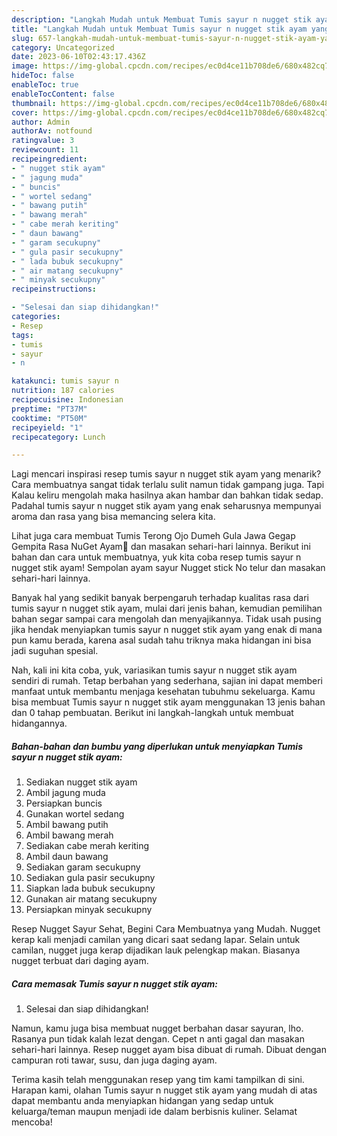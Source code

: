```yaml
---
description: "Langkah Mudah untuk Membuat Tumis sayur n nugget stik ayam yang Lezat Sekali"
title: "Langkah Mudah untuk Membuat Tumis sayur n nugget stik ayam yang Lezat Sekali"
slug: 657-langkah-mudah-untuk-membuat-tumis-sayur-n-nugget-stik-ayam-yang-lezat-sekali
category: Uncategorized
date: 2023-06-10T02:43:17.436Z
image: https://img-global.cpcdn.com/recipes/ec0d4ce11b708de6/680x482cq70/tumis-sayur-n-nugget-stik-ayam-foto-resep-utama.jpg
hideToc: false
enableToc: true
enableTocContent: false
thumbnail: https://img-global.cpcdn.com/recipes/ec0d4ce11b708de6/680x482cq70/tumis-sayur-n-nugget-stik-ayam-foto-resep-utama.jpg
cover: https://img-global.cpcdn.com/recipes/ec0d4ce11b708de6/680x482cq70/tumis-sayur-n-nugget-stik-ayam-foto-resep-utama.jpg
author: Admin
authorAv: notfound
ratingvalue: 3
reviewcount: 11
recipeingredient:
- " nugget stik ayam"
- " jagung muda"
- " buncis"
- " wortel sedang"
- " bawang putih"
- " bawang merah"
- " cabe merah keriting"
- " daun bawang"
- " garam secukupny"
- " gula pasir secukupny"
- " lada bubuk secukupny"
- " air matang secukupny"
- " minyak secukupny"
recipeinstructions:

- "Selesai dan siap dihidangkan!"
categories:
- Resep
tags:
- tumis
- sayur
- n

katakunci: tumis sayur n 
nutrition: 187 calories
recipecuisine: Indonesian
preptime: "PT37M"
cooktime: "PT50M"
recipeyield: "1"
recipecategory: Lunch

---
```



Lagi mencari inspirasi resep tumis sayur n nugget stik ayam yang menarik? Cara membuatnya sangat tidak terlalu sulit namun tidak gampang juga. Tapi Kalau keliru mengolah maka hasilnya akan hambar dan bahkan tidak sedap. Padahal tumis sayur n nugget stik ayam yang enak seharusnya mempunyai aroma dan rasa yang bisa memancing selera kita.


Lihat juga cara membuat Tumis Terong Ojo Dumeh Gula Jawa Gegap Gempita Rasa NuGet Ayam🤗 dan masakan sehari-hari lainnya. Berikut ini bahan dan cara untuk membuatnya, yuk kita coba resep tumis sayur n nugget stik ayam! Sempolan ayam sayur Nugget stick No telur dan masakan sehari-hari lainnya.

Banyak hal yang sedikit banyak berpengaruh terhadap kualitas rasa dari tumis sayur n nugget stik ayam, mulai dari jenis bahan, kemudian pemilihan bahan segar sampai cara mengolah dan menyajikannya. Tidak usah pusing jika hendak menyiapkan tumis sayur n nugget stik ayam yang enak di mana pun kamu berada, karena asal sudah tahu triknya maka hidangan ini bisa jadi suguhan spesial.


Nah, kali ini kita coba, yuk, variasikan tumis sayur n nugget stik ayam sendiri di rumah. Tetap berbahan yang sederhana, sajian ini dapat memberi manfaat untuk membantu menjaga kesehatan tubuhmu sekeluarga. Kamu bisa membuat Tumis sayur n nugget stik ayam menggunakan 13 jenis bahan dan 0 tahap pembuatan. Berikut ini langkah-langkah untuk membuat hidangannya.

<!--inarticleads1-->

##### Bahan-bahan dan bumbu yang diperlukan untuk menyiapkan Tumis sayur n nugget stik ayam:

1. Sediakan  nugget stik ayam
1. Ambil  jagung muda
1. Persiapkan  buncis
1. Gunakan  wortel sedang
1. Ambil  bawang putih
1. Ambil  bawang merah
1. Sediakan  cabe merah keriting
1. Ambil  daun bawang
1. Sediakan  garam secukupny
1. Sediakan  gula pasir secukupny
1. Siapkan  lada bubuk secukupny
1. Gunakan  air matang secukupny
1. Persiapkan  minyak secukupny


Resep Nugget Sayur Sehat, Begini Cara Membuatnya yang Mudah. Nugget kerap kali menjadi camilan yang dicari saat sedang lapar. Selain untuk camilan, nugget juga kerap dijadikan lauk pelengkap makan. Biasanya nugget terbuat dari daging ayam. 

<!--inarticleads2-->

##### Cara memasak Tumis sayur n nugget stik ayam:


1. Selesai dan siap dihidangkan!

Namun, kamu juga bisa membuat nugget berbahan dasar sayuran, lho. Rasanya pun tidak kalah lezat dengan. Cepet n anti gagal dan masakan sehari-hari lainnya. Resep nugget ayam bisa dibuat di rumah. Dibuat dengan campuran roti tawar, susu, dan juga daging ayam. 

Terima kasih telah menggunakan resep yang tim kami tampilkan di sini. Harapan kami, olahan Tumis sayur n nugget stik ayam yang mudah di atas dapat membantu anda menyiapkan hidangan yang sedap untuk keluarga/teman maupun menjadi ide dalam berbisnis kuliner. Selamat mencoba!
